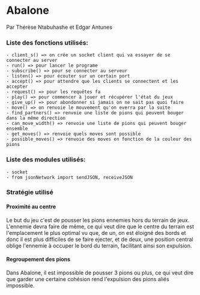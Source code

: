 # Abalone
Par Thérèse Ntabuhashe et Edgar Antunes

### Liste des fonctions utilisés:
	- client_s() => on crée un socket client qui va essayer de se connecter au server
	- run() => pour lancer le programe
	- subscribe() => pour se connecter au serveur
	- listen() => pour écouter sur un certain port
	- accept() => pour attendre que les clients se connectent et les accepter
	- request() => pour les requêtes fa
	- play() => pour commencer à jouer et récupérer l'état du jeux
	- give_up() => pour abondonner si jamais on ne sait pas quoi faire
    - move() => on renvoie le mouvement qu'on everra par la suite
	- find_partners() => renvoie une liste de pions qui peuvent bouger dans la même direction
	- can_move_width() => renvoie une liste de pions qui peuvent bouger ensemble
	- get_moves() => renvoie quels moves sont possible 
	- possible_moves() => renvoie des moves en fonction de la couleur des pions

### Liste des modules utilisés:
	- socket 
    - from jsonNetwork import sendJSON, receiveJSON

### Stratégie utilisé

#### Proximité au centre
Le but du jeu c'est de pousser les pions ennemies hors du terrain de jeux. L'ennemie devra faire de même, ce qui veut 
dire que le centre du terrain est l'emplacement le plus optimal vu que, de un, on est éloigné des bords et donc il est 
plus difficiles de se faire ejecter, et de deux, une position central oblige l'ennemie à occuper le bord du terrain, 
facilitant ainsi son expulsion.

#### Regroupement des pions 
Dans Abalone, il est impossible de pousser 3 pions ou plus, ce qui veut dire que garder une certaine cohésion rend 
l'expulsion des pions aliés impossible.

